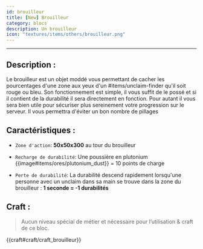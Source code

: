 ```yaml
---
id: brouilleur
title: [New] Brouilleur
category: blocs
description: Un brouilleur
icon: "textures/items/others/brouilleur.png"
---
```

___
## Description : 

Le brouilleur est un objet moddé vous permettant de cacher les pourcentages d'une zone aux yeux d'un #items/unclaim-finder qu'il soit rouge ou bleu. 
Son fonctionnement est simple, il vous suffit de le possé et si il contient de la durabilité il sera directement en fonction.
Pour autant il vous sera bien utile pour sécuriser plus sereinement votre progression sur le serveur. 
Il vous permettra d'éviter un bon nombre de pillages 

## Caractéristiques :

- `` Zone d'action ``: **50x50x300** au tour du brouilleur 

- `` Recharge de durabilité ``: Une poussière en plutonium {{image#items/ores/plutonium_dust}} = 10 points de charge 

- `` Perte de durabilité ``: La durabilité descend rapidement lorsqu'une personne avec un unclaim dans sa main se trouve dans la zone du brouilleur : 
**1 seconde = -1 durabilités** 

## Craft : 

> Aucun niveau spécial de métier et nécessaire pour l’utilisation & craft de ce bloc.

{{craft#craft/craft_brouilleur}}
